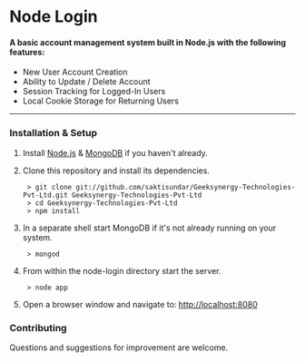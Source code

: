 # Node Login



#### A basic account management system built in Node.js with the following features:

* New User Account Creation
* Ability to Update / Delete Account
* Session Tracking for Logged-In Users
* Local Cookie Storage for Returning Users

------

### Installation & Setup

1. Install [Node.js](https://nodejs.org/) & [MongoDB](https://www.mongodb.org/) if you haven't already.
2. Clone this repository and install its dependencies.

		> git clone git://github.com/saktisundar/Geeksynergy-Technologies-Pvt-Ltd.git Geeksynergy-Technologies-Pvt-Ltd
		> cd Geeksynergy-Technologies-Pvt-Ltd
		> npm install

3. In a separate shell start MongoDB if it's not already running on your system.

		> mongod

4. From within the node-login directory start the server.

		> node app

5. Open a browser window and navigate to: [http://localhost:8080](http://localhost:8080)


### Contributing

Questions and suggestions for improvement are welcome.
